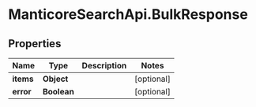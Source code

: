 # ManticoreSearchApi.BulkResponse

## Properties

Name | Type | Description | Notes
------------ | ------------- | ------------- | -------------
**items** | **Object** |  | [optional] 
**error** | **Boolean** |  | [optional] 


